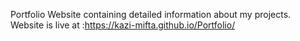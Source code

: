 Portfolio Website containing detailed information about my projects. Website is live at :https://kazi-mifta.github.io/Portfolio/

 